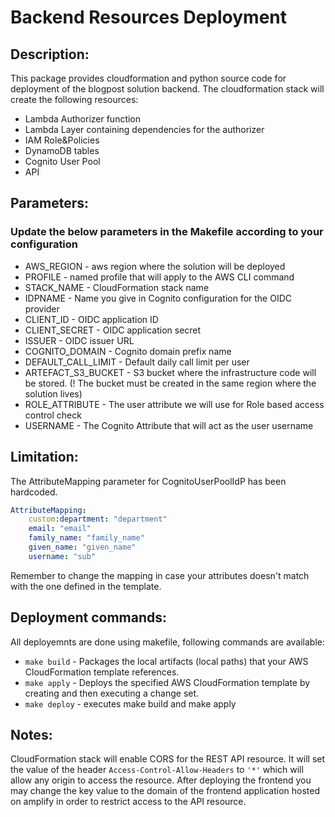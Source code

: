 # Backend Resources Deployment


## Description:
This package provides cloudformation and python source code for deployment of the blogpost solution backend. The cloudformation stack will create the following resources:
- Lambda Authorizer function
- Lambda Layer containing dependencies for the authorizer
- IAM Role&Policies
- DynamoDB tables
- Cognito User Pool
- API


## Parameters:
### Update the below parameters in the Makefile according to your configuration
- AWS_REGION - aws region where the solution will be deployed
- PROFILE - named profile that will apply to the AWS CLI command
- STACK_NAME - CloudFormation stack name
- IDPNAME - Name you give in Cognito configuration for the OIDC provider
- CLIENT_ID - OIDC application ID
- CLIENT_SECRET - OIDC application secret
- ISSUER - OIDC issuer URL
- COGNITO_DOMAIN - Cognito domain prefix name
- DEFAULT_CALL_LIMIT - Default daily call limit per user
- ARTEFACT_S3_BUCKET - S3 bucket where the infrastructure code will be stored. (! The bucket must be created in the same region where the solution lives)
- ROLE_ATTRIBUTE - The user attribute we will use for Role based access control check
- USERNAME - The Cognito Attribute that will act as the user username


## Limitation:
The AttributeMapping parameter for CognitoUserPoolIdP has been hardcoded.
```Yaml
AttributeMapping:
    custom:department: "department"
    email: "email"
    family_name: "family_name"
    given_name: "given_name"
    username: "sub"
```
Remember to change the mapping in case your attributes doesn't match with the one defined in the template.


## Deployment commands:
All deployemnts are done using makefile, following commands are available:
 - ```make build```                  - Packages the local artifacts (local paths) that your AWS CloudFormation template references.      
 - ```make apply```                  - Deploys  the specified AWS CloudFormation template by creating and then executing a change set.
 - ```make deploy```                 - executes make build and make apply


## Notes:
CloudFormation stack will enable CORS for the REST API resource. It will set the value of the header  ```Access-Control-Allow-Headers``` to ```'*'``` which will allow any origin to access the resource. After deploying the frontend you may change the key value to the domain of the frontend application hosted on amplify in order to restrict access to the API resource.
